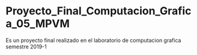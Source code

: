 # Proyecto_Final_Computacion_Grafica_05_MPVM
Es un proyecto final realizado en el laboratorio de computacion grafica semestre 2019-1
